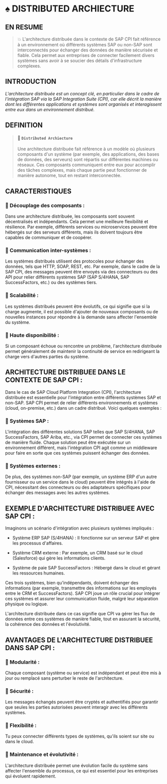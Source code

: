 # ♠ DISTRIBUTED ARCHIECTURE

## EN RESUME

> :boom: L'architecture distribuée dans le contexte de SAP CPI fait référence à un environnement où différents systèmes SAP ou non-SAP sont interconnectés pour échanger des données de manière sécurisée et fiable. Cela permet aux entreprises de connecter facilement divers systèmes sans avoir à se soucier des détails d'infrastructure complexes.

## INTRODUCTION

_L'architecture distribuée est un concept clé, en particulier dans le cadre de l'intégration SAP via la SAP Integration Suite (CPI), car elle décrit la manière dont les différentes applications et systèmes sont organisés et interagissent entre eux dans un environnement distribué._

## DEFINITION

> #### :bookmark: `Distributed Archiecture`
>
> Une architecture distribuée fait référence à un modèle où plusieurs composants d'un système (par exemple, des applications, des bases de données, des serveurs) sont répartis sur différentes machines ou réseaux. Ces composants communiquent entre eux pour accomplir des tâches complexes, mais chaque partie peut fonctionner de manière autonome, tout en restant interconnectée.

## CARACTERISTIQUES

### :small_red_triangle_down: Découplage des composants :

Dans une architecture distribuée, les composants sont souvent décentralisés et indépendants. Cela permet une meilleure flexibilité et résilience. Par exemple, différents services ou microservices peuvent être hébergés sur des serveurs différents, mais ils doivent toujours être capables de communiquer et de coopérer.

### :small_red_triangle_down: Communication inter-systèmes :

Les systèmes distribués utilisent des protocoles pour échanger des données, tels que HTTP, SOAP, REST, etc. Par exemple, dans le cadre de la SAP CPI, des messages peuvent être envoyés via des connecteurs ou des API pour relier différents systèmes SAP (SAP S/4HANA, SAP SuccessFactors, etc.) ou des systèmes tiers.

### :small_red_triangle_down: Scalabilité :

Les systèmes distribués peuvent être évolutifs, ce qui signifie que si la charge augmente, il est possible d'ajouter de nouveaux composants ou de nouvelles instances pour répondre à la demande sans affecter l'ensemble du système.

### :small_red_triangle_down: Haute disponibilité :

Si un composant échoue ou rencontre un problème, l'architecture distribuée permet généralement de maintenir la continuité de service en redirigeant la charge vers d'autres parties du système.

## ARCHITECTURE DISTRIBUEE DANS LE CONTEXTE DE SAP CPI :

Dans le cas de SAP Cloud Platform Integration (CPI), l'architecture distribuée est essentielle pour l'intégration entre différents systèmes SAP et non-SAP. SAP CPI permet de relier différents environnements et systèmes (cloud, on-premise, etc.) dans un cadre distribué. Voici quelques exemples :

### :small_red_triangle_down: Systèmes SAP :

L'intégration des différentes solutions SAP telles que SAP S/4HANA, SAP SuccessFactors, SAP Ariba, etc., via CPI permet de connecter ces systèmes de manière fluide. Chaque solution peut être exécutée sur un environnement différent, mais l'intégration CPI agit comme un middleware pour faire en sorte que ces systèmes puissent échanger des données.

### :small_red_triangle_down: Systèmes externes :

De plus, des systèmes non-SAP (par exemple, un système ERP d'un autre fournisseur ou un service dans le cloud) peuvent être intégrés à l'aide de CPI, nécessitant des connecteurs ou des adaptateurs spécifiques pour échanger des messages avec les autres systèmes.

## EXEMPLE D'ARCHITECTURE DISTRIBUEE AVEC SAP CPI :

Imaginons un scénario d'intégration avec plusieurs systèmes impliqués :

- Système ERP SAP (S/4HANA) : Il fonctionne sur un serveur SAP et gère les processus d'affaires.

- Système CRM externe : Par exemple, un CRM basé sur le cloud (Salesforce) qui gère les informations clients.

- Système de paie SAP SuccessFactors : Hébergé dans le cloud et gérant les ressources humaines.

Ces trois systèmes, bien qu'indépendants, doivent échanger des informations (par exemple, transmettre des informations sur les employés entre le CRM et SuccessFactors). SAP CPI joue un rôle crucial pour intégrer ces systèmes et assurer leur communication fluide, malgré leur séparation physique ou logique.

L'architecture distribuée dans ce cas signifie que CPI va gérer les flux de données entre ces systèmes de manière fiable, tout en assurant la sécurité, la cohérence des données et l'évolutivité.

## AVANTAGES DE L'ARCHITECTURE DISTRIBUEE DANS SAP CPI :

### :small_red_triangle_down: Modularité :

Chaque composant (système ou service) est indépendant et peut être mis à jour ou remplacé sans perturber le reste de l'architecture.

### :small_red_triangle_down: Sécurité :

Les messages échangés peuvent être cryptés et authentifiés pour garantir que seules les parties autorisées peuvent interagir avec les différents systèmes.

### :small_red_triangle_down: Flexibilité :

Tu peux connecter différents types de systèmes, qu'ils soient sur site ou dans le cloud.

### :small_red_triangle_down: Maintenance et évolutivité :

L'architecture distribuée permet une évolution facile du système sans affecter l'ensemble du processus, ce qui est essentiel pour les entreprises qui évoluent rapidement.
